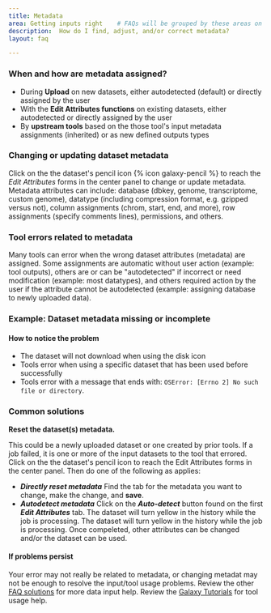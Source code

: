 ```yaml
---
title: Metadata
area: Getting inputs right    # FAQs will be grouped by these areas on the FAQ page
description:  How do I find, adjust, and/or correct metadata?
layout: faq         

---
```


### When and how are metadata assigned?
- During **Upload** on new datasets, either autodetected (default) or directly assigned by the user
- With the **Edit Attributes functions** on existing datasets, either autodetected or directly assigned by the user
- By **upstream tools** based on the those tool's input metadata assignments (inherited) or as new defined outputs types

### Changing or updating dataset metadata
Click on the the dataset's pencil icon {% icon galaxy-pencil %} to reach the _Edit Attributes_ forms in the center panel to change or update metadata. Metadata attributes can include: database (dbkey, genome, transcriptome, custom genome), datatype (including compression format, e.g. gzipped versus not), column assignments (chrom, start, end, and more), row assignments (specify comments lines), permissions, and others.

### Tool errors related to metadata
Many tools can error when the wrong dataset attributes (metadata) are assigned. Some assignments are automatic without user action (example: tool outputs), others are or can be "autodetected" if incorrect or need modification (example: most datatypes), and others required action by the user if the attribute cannot be autodetected (example: assigning database to newly uploaded data).

### Example: Dataset metadata missing or incomplete

#### How to notice the problem
- The dataset will not download when using the disk icon
- Tools error when using a specific dataset that has been used before successfully
- Tools error with a message that ends with: ``OSError: [Errno 2] No such file or directory``.

### Common solutions
**Reset the dataset(s) metadata.**

This could be a newly uploaded dataset or one created by prior tools. If a job failed, it is one or more of the input datasets to the tool that errored. Click on the the dataset's pencil icon to reach the Edit Attributes forms in the center panel. Then do one of the following as applies:
- **_Directly reset metadata_** Find the tab for the metadata you want to change, make the change, and **save**.
-  **_Autodetect metadata_** Click on the **_Auto-detect_** button found on the first **_Edit Attributes_** tab. The dataset will turn yellow in the history while the job is processing.
The dataset will turn yellow in the history while the job is processing. Once compeleted, other attributes can be changed and/or the dataset can be used.

#### If problems persist
Your error may not really be related to metadata, or changing metadat may not be enough to resolve the input/tool usage problems. Review the other [FAQ solutions](https://galaxyproject.org/support/#troubleshooting) for more data input help. Review the [Galaxy Tutorials](https://galaxyproject.org/learn/) for tool usage help.


